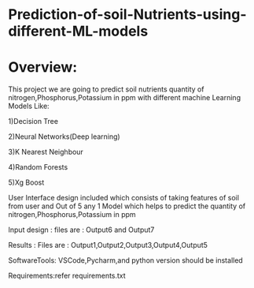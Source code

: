 # Prediction-of-soil-Nutrients-using-different-ML-models

# Overview:

This project we are going to predict soil nutrients quantity of nitrogen,Phosphorus,Potassium in ppm with different machine Learning Models Like:

1)Decision Tree

2)Neural Networks(Deep learning)

3)K Nearest Neighbour

4)Random Forests

5)Xg Boost

User Interface design included which consists of taking features of soil from user and Out of 5 any 1 Model which helps to predict the quantity of nitrogen,Phosphorus,Potassium in ppm

Input design : files are : Output6 and Output7

Results : Files are : Output1,Output2,Output3,Output4,Output5

SoftwareTools: VSCode,Pycharm,and python version should be installed

Requirements:refer requirements.txt
